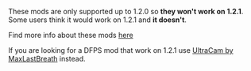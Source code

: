 These mods are only supported up to 1.2.0 so **they won't work on 1.2.1**. Some users think it would work on 1.2.1 and **it doesn't**. 

Find more info about these mods [here](https://www.reddit.com/user/ChucksFeedAndSeed/comments/14xksce/beta1_totk_dynamicfps_v155beta1_custom_internal/)

If you are looking for a DFPS mod that work on 1.2.1 use [UltraCam by MaxLastBreath](https://github.com/StevensND/switch-port-mods/tree/main/The%20Legend%20of%20Zelda%20Tears%20of%20the%20Kingdom/%5B0100F2C0115B6000%5D/1.2.1/Mods/MaxLastBreath%20UltraCam) instead.